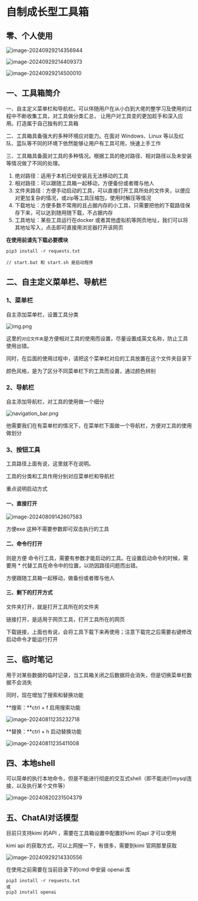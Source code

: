 # 自制成长型工具箱

## 零、个人使用



![image-20240929214356944](images/image-20240929214356944.png)

![image-20240929214409373](images/image-20240929214409373.png)

![image-20240929214500010](images/image-20240929214500010.png)

## 一、工具箱简介

一、自主定义菜单栏和导航栏。可以伴随用户在从小白到大佬的整学习及使用的过程中不断收集工具，对工具做分类汇总， 让用户对工具变的更加趁手和深入应用。打造属于自己独有的工具箱

二、工具箱具备强大的多种环境应对能力。在面对 Windows、Linux 等以及红队、蓝队等不同的环境下依然能够让用户有工具可用，快速上手工作

三、工具箱具备面对工具的多种情况。根据工具的绝对路径、相对路径以及未安装 等情况做了不同的处理。

1. 绝对路径：适用于本机已经安装且无法移动的工具
2. 相对路径：可以跟随工具箱一起移动，方便备份或者赠与他人
3. 文件夹路径：方便手动启动的工具，可以直接打开工具所处的文件夹，以便应对更加复杂的情况，或zip等工具压缩包，使用时解压等情况
4. 下载地址：方便多数不常用的且占据内存的小工具，只需要把他的下载路径保存下来，可以达到随用随下载，不占据内存
5. 工具地址：某些工具运行在docker 或者其他虚拟机等网页地址，我们可以将其地址写入，点击即可直接用浏览器打开该网页

**在使用前请先下载必要模块**

```
pip3 install -r requests.txt

// start.bat 和 start.sh 是启动程序
```

## 二、自主定义菜单栏、导航栏

### 1、菜单栏

自主添加菜单栏，设置工具分类

![img.png](images/menu.png)

这里的`对应文件夹`是方便相对工具的使用而设置，尽量设置成英文名称，防止工具使用出错。

同时，在后面的使用过程中，请把这个菜单栏对应的工具放置在这个文件夹目录下

颜色风格，是为了区分不同菜单栏下的工具而设置，通过颜色辨别

### 2、导航栏

自主添加导航栏，对工具的使用做一个细分

![navigation_bar.png](images/navigation_bar.png)

他需要我们在有菜单栏的情况下，在菜单栏下面做一个导航栏，方便对工具的使用做划分

### 3、按钮工具

工具路径上面有说，这里就不在说明。

工具的分类和工具作用分别对应菜单栏和导航栏

重点说明启动方式

#### 一、直接打开

![image-20240809142607583](images/zhijiedakai.png)

方便exe 这种不需要参数即可双击执行的工具

#### 二、命令行打开

则是方便 命令行工具，需要有参数才能启动的工具。在设置启动命令的时候，需要用 * 代替工具在命令中的位置，以防因路径问题而出错。

方便跟随工具箱一起移动，做备份或者赠与他人

#### 三、剩下的打开方式

文件夹打开，就是打开工具所在的文件夹

链接打开，是适用于网页工具，打开工具所在的网页

下载链接，上面也有说，会将工具下载下来再使用；注意下载完之后需要右键修改启动命令才能运行打开

## 三、临时笔记

用于对某些数据的临时记录，当工具箱关闭之后数据将会消失，但是切换菜单栏数据不会消失

同时，现在增加了搜索和替换功能

**搜索：**ctrl + f 启用搜索功能

![image-20240811235232718](images/sousuo.png)

**替换：**ctrl + h 启动替换功能

![image-20240811235411008](images/tihuan.png)

## 四、本地shell

可以简单的执行本地命令，但是不能进行彻底的交互式shell（即不能进行mysql连接，以及执行某个文件等）

![image-20240820231504379](images/image-20240820231504379.png)

## 五、ChatAI对话模型

目前只支持kimi 的API ，需要在工具箱设置中配置好kimi 的api 才可以使用

kimi api 的获取方式，可以上网搜一下，有很多，需要到kimi 官网那里获取

![image-20240929214330556](images/image-20240929214330556.png)

在使用之前需要在当前目录下的cmd 中安装 openai 库

```
pip3 install -r requests.txt
或
pip3 install openai
```

